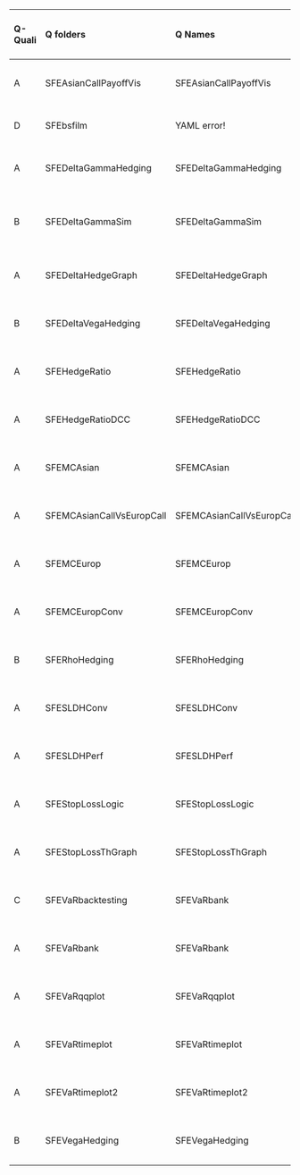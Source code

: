 |Q-Quali |Q folders                 |Q Names                   |Descriptions stats           |Keywords stats             |Found SW |Meta Info data fields      |Q Code    |PDF files                                |
|:-------|:-------------------------|:-------------------------|:----------------------------|:--------------------------|:--------|:--------------------------|:---------|:----------------------------------------|
|A       |SFEAsianCallPayoffVis     |SFEAsianCallPayoffVis     |28 word(s), 140 Character(s) |5: 5 (standard), 0 (new)   |r        |q, p, a, d, k, i, s, sa    |ok        |                                         |
|D       |SFEbsfilm                 |YAML error!               |NA                           |0: 0 (standard), 0 (new)   |r        |                           |NOT FOUND |                                         |
|A       |SFEDeltaGammaHedging      |SFEDeltaGammaHedging      |10 word(s), 63 Character(s)  |8: 7 (standard), 1 (new)   |r        |q, p, a, d, k, i, o, s, sa |ok        |                                         |
|B       |SFEDeltaGammaSim          |SFEDeltaGammaSim          |12 word(s), 74 Character(s)  |9: 8 (standard), 1 (new)   |r        |q, p, a, d, k, i, o, s, sa |ok        |If PDF is a picture PNG or JPG required! |
|A       |SFEDeltaHedgeGraph        |SFEDeltaHedgeGraph        |20 word(s), 120 Character(s) |9: 9 (standard), 0 (new)   |r        |q, p, a, d, k, i, o, s, sa |ok        |                                         |
|B       |SFEDeltaVegaHedging       |SFEDeltaVegaHedging       |6 word(s), 38 Character(s)   |6: 4 (standard), 2 (new)   |r        |q, p, a, d, k, o, s        |ok        |                                         |
|A       |SFEHedgeRatio             |SFEHedgeRatio             |43 word(s), 228 Character(s) |7: 7 (standard), 0 (new)   |r        |q, p, a, d, k, df, sa      |ok        |                                         |
|A       |SFEHedgeRatioDCC          |SFEHedgeRatioDCC          |65 word(s), 344 Character(s) |8: 8 (standard), 0 (new)   |r        |q, p, a, d, k, df, sa      |ok        |                                         |
|A       |SFEMCAsian                |SFEMCAsian                |13 word(s), 83 Character(s)  |7: 7 (standard), 0 (new)   |r        |q, p, a, d, k, i, o, s, sa |ok        |                                         |
|A       |SFEMCAsianCallVsEuropCall |SFEMCAsianCallVsEuropCall |36 word(s), 181 Character(s) |10: 10 (standard), 0 (new) |r        |q, p, a, d, k, i, o, s, sa |ok        |                                         |
|A       |SFEMCEurop                |SFEMCEurop                |14 word(s), 80 Character(s)  |8: 8 (standard), 0 (new)   |r        |q, p, a, d, k, i, o, s, sa |ok        |                                         |
|A       |SFEMCEuropConv            |SFEMCEuropConv            |31 word(s), 168 Character(s) |8: 8 (standard), 0 (new)   |r        |q, p, a, d, k, i, o, s, sa |ok        |                                         |
|B       |SFERhoHedging             |SFERhoHedging             |5 word(s), 32 Character(s)   |5: 2 (standard), 3 (new)   |r        |q, p, a, d, k, o, s        |ok        |                                         |
|A       |SFESLDHConv               |SFESLDHConv               |18 word(s), 91 Character(s)  |11: 9 (standard), 2 (new)  |r        |q, p, a, d, k, i, o, s, sa |ok        |                                         |
|A       |SFESLDHPerf               |SFESLDHPerf               |12 word(s), 80 Character(s)  |11: 9 (standard), 2 (new)  |r        |q, p, a, d, k, i, o, s, sa |ok        |                                         |
|A       |SFEStopLossLogic          |SFEStopLossLogic          |23 word(s), 111 Character(s) |9: 8 (standard), 1 (new)   |r        |q, p, a, d, k, i, o, s, sa |ok        |                                         |
|A       |SFEStopLossThGraph        |SFEStopLossThGraph        |26 word(s), 125 Character(s) |10: 9 (standard), 1 (new)  |r        |q, p, a, d, k, i, o, s, sa |ok        |                                         |
|C       |SFEVaRbacktesting         |SFEVaRbank                |10 word(s), 42 Character(s)  |13: 13 (standard), 0 (new) |r        |q, p, a, d, k, df, e, i, s |NOT FOUND |                                         |
|A       |SFEVaRbank                |SFEVaRbank                |10 word(s), 42 Character(s)  |13: 12 (standard), 1 (new) |r        |q, p, a, d, k, df, e, i, s |ok        |                                         |
|A       |SFEVaRqqplot              |SFEVaRqqplot              |10 word(s), 42 Character(s)  |13: 12 (standard), 1 (new) |r        |q, p, a, d, k, df, e, i, s |ok        |                                         |
|A       |SFEVaRtimeplot            |SFEVaRtimeplot            |10 word(s), 42 Character(s)  |12: 12 (standard), 0 (new) |r        |q, p, a, d, k, df, e, i, s |ok        |                                         |
|A       |SFEVaRtimeplot2           |SFEVaRtimeplot2           |10 word(s), 42 Character(s)  |12: 12 (standard), 0 (new) |r        |q, p, a, d, k, df, e, i, s |ok        |                                         |
|B       |SFEVegaHedging            |SFEVegaHedging            |5 word(s), 33 Character(s)   |5: 3 (standard), 2 (new)   |r        |q, p, a, d, k, o, s        |ok        |                                         |
